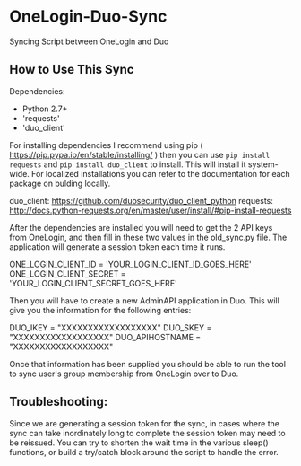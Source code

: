 # OneLogin-Duo-Sync
Syncing Script between OneLogin and Duo

## How to Use This Sync

Dependencies:
- Python 2.7+
- 'requests'
- 'duo_client'

For installing dependencies I recommend using pip ( https://pip.pypa.io/en/stable/installing/ )
then you can use `pip install requests` and `pip install duo_client` to install.
This will install it system-wide. For localized installations you can refer to the documentation for each package on bulding locally.

duo_client: https://github.com/duosecurity/duo_client_python
requests: http://docs.python-requests.org/en/master/user/install/#pip-install-requests

After the dependencies are installed you will need to get the 2 API keys from OneLogin, and then fill in these two values in the old_sync.py file. The application will generate a session token each time it runs.

ONE_LOGIN_CLIENT_ID = 'YOUR_LOGIN_CLIENT_ID_GOES_HERE'
ONE_LOGIN_CLIENT_SECRET = 'YOUR_LOGIN_CLIENT_SECRET_GOES_HERE'

Then you will have to create a new AdminAPI application in Duo. This will give you the information for the following entries:

DUO_IKEY = "XXXXXXXXXXXXXXXXXX"
DUO_SKEY = "XXXXXXXXXXXXXXXXXX"
DUO_APIHOSTNAME = "XXXXXXXXXXXXXXXXXX"

Once that information has been supplied you should be able to run the tool to sync user's group membership from OneLogin over to Duo.

## Troubleshooting:
Since we are generating a session token for the sync, in cases where the sync can take inordinately long to complete the session token may need to be reissued. You can try to shorten the wait time in the various sleep() functions, or build a try/catch block around the script to handle the error.
